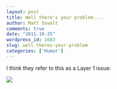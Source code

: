 ```yaml
---
layout: post
title: Well there's your problem....
author: Matt Oswalt
comments: true
date: "2011-10-25"
wordpress_id: 1683
slug: well-theres-your-problem
categories: ['Humor']
---
```



I think they refer to this as a Layer 1 issue:

[![](/assets/2011/10/burnt1.png)](/assets/2011/10/burnt1.png)
